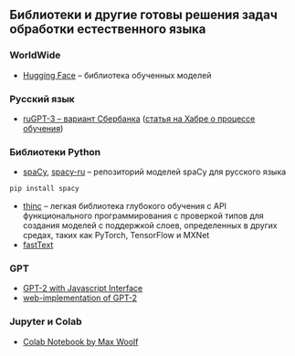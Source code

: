 ## Библиотеки и другие готовы решения задач обработки естественного языка

### WorldWide
- [Hugging Face](https://huggingface.co/) – библиотека обученных моделей

### Русский язык
- [ruGPT-3 – вариант Сбербанка](https://github.com/sberbank-ai/ru-gpts) ([статья на Хабре о процессе обучения](https://habr.com/ru/company/sberbank/blog/524522/?fbclid=IwAR2E3gx2MgZggqtMdD_5t7j333tAdz24VJXLxQX1zDqSo5GcYVj89ONV-18))

### Библиотеки Python
- [spaCy](https://spacy.io/usage/models), [spacy-ru](https://github.com/buriy/spacy-ru) – репозиторий моделей spaCy для русского языка
```bash
pip install spacy
```
- [thinc](https://github.com/explosion/thinc) – легкая библиотека глубокого обучения c API функционального программирования с проверкой типов для создания моделей с поддержкой слоев, определенных в других средах, таких как PyTorch, TensorFlow и MXNet
- [fastText](https://github.com/facebookresearch/fastText)

### GPT
- [GPT-2 with Javascript Interface](https://colab.research.google.com/github/gpt2ent/gpt2colab-js/blob/master/GPT2_with_Javascript_interface_POC.ipynb)
- [web-implementation of GPT-2](https://talktotransformer.com/)

### Jupyter и Colab
- [Colab Notebook by Max Woolf](https://colab.research.google.com/drive/1VLG8e7YSEwypxU-noRNhsv5dW4NfTGce)
